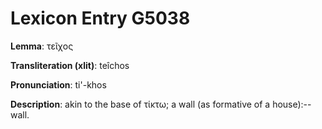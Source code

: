 # Lexicon Entry G5038

**Lemma**: τεῖχος

**Transliteration (xlit)**: teîchos

**Pronunciation**: ti'-khos

**Description**:
akin to the base of τίκτω; a wall (as formative of a house):--wall.
